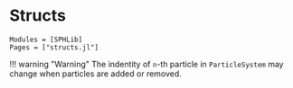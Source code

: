 # Structs

```@autodocs
Modules = [SPHLib]
Pages = ["structs.jl"]
```

!!! warning "Warning"
    The indentity of ``n``-th particle in `ParticleSystem` may change
    when particles are added or removed.

